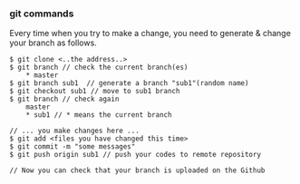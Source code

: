 ### git commands
Every time when you try to make a change, you need to generate & change your branch as follows.
```shell
$ git clone <..the address..>
$ git branch // check the current branch(es)
	* master
$ git branch sub1  // generate a branch "sub1"(random name)
$ git checkout sub1 // move to sub1 branch
$ git branch // check again
	master
	* sub1 // * means the current branch

// ... you make changes here ...
$ git add <files you have changed this time>
$ git commit -m "some messages"
$ git push origin sub1 // push your codes to remote repository

// Now you can check that your branch is uploaded on the Github

```
